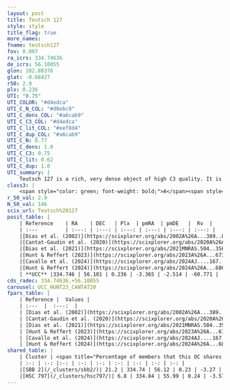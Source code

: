 ```yaml
---
layout: post
title: Teutsch 127
style: style
title_flag: true
more_names: 
fname: teutsch127
fov: 0.097
ra_icrs: 334.74636
de_icrs: 56.10055
glon: 102.80376
glat: -0.68427
r50: 2.9
plx: 0.236
UTI: "0.75"
UTI_COLOR: "#d4edca"
UTI_C_N_COL: "#d0ebc9"
UTI_C_dens_COL: "#a6cab9"
UTI_C_C3_COL: "#d4edca"
UTI_C_lit_COL: "#eef8d4"
UTI_C_dup_COL: "#a6cab9"
UTI_C_N: 0.77
UTI_C_dens: 1.0
UTI_C_C3: 0.75
UTI_C_lit: 0.62
UTI_C_dup: 1.0
UTI_summary: |
    Teutsch 127 is a rich, very dense object of high C3 quality. It is moderately studied in the literature.<br><br>This object shares a small percentage of members with at least one entry reported in the same catalogue.
class3: |
    <span style="color: green; font-weight: bold;">A</span><span style="color: #FFC300; font-weight: bold;">B</span>
r_50_val: 2.9
N_50_val: 146
scix_url: Teutsch%20127
posit_table: |
    | Reference    | RA    | DEC   | Plx  | pmRA  | pmDE   |  Rv  |
    | :---         | :---: | :---: | :---: | :---: | :---: | :---: |
    |[Dias et al. (2002)](https://scixplorer.org/abs/2002A%26A...389..871D) | 334.75 | 56.124 | -- | -- | -- | -- |
    |[Cantat-Gaudin et al. (2020)](https://scixplorer.org/abs/2020A%26A...640A...1C) | 334.747 | 56.121 | 0.242 | -3.344 | -2.417 | -- |
    |[Dias et al. (2021)](https://scixplorer.org/abs/2021MNRAS.504..356D) | 334.747 | 56.113 | 0.235 | -3.331 | -2.423 | -- |
    |[Hunt & Reffert (2023)](https://scixplorer.org/abs/2023A%26A...673A.114H) | 334.743 | 56.123 | 0.235 | -3.336 | -2.529 | -- |
    |[Cavallo et al. (2024)](https://scixplorer.org/abs/2024AJ....167...12C) | 334.736 | 56.109 | 0.235 | -- | -- | -- |
    |[Hunt & Reffert (2024)](https://scixplorer.org/abs/2024A%26A...686A..42H) | 334.743 | 56.123 | 0.235 | -3.336 | -2.529 | -- |
    | **UCC** |334.746 | 56.101 | 0.236 | -3.365 | -2.514 | -60.771 | 
cds_radec: 334.74636,+56.10055
carousel: UCC_HUNT23_CANTAT20
fpars_table: |
    | Reference |  Values |
    | :---  |  :---:  |
    | [Dias et al. (2002)](https://scixplorer.org/abs/2002A%26A...389..871D) | `E(B-V)=5.89, Dist=3600.0, Age=6.7` |
    | [Cantat-Gaudin et al. (2020)](https://scixplorer.org/abs/2020A%26A...640A...1C) | `AVNN=2.08, DMNN=12.69, AgeNN=7.06` |
    | [Dias et al. (2021)](https://scixplorer.org/abs/2021MNRAS.504..356D) | `Av=2.286, Dist=3795, logage=6.811, [Fe/H]=-0.154` |
    | [Hunt & Reffert (2023)](https://scixplorer.org/abs/2023A%26A...673A.114H) | `AV50=2.448, diffAV50=1.276, MOD50=13.122, logAge50=6.521` |
    | [Cavallo et al. (2024)](https://scixplorer.org/abs/2024AJ....167...12C) | `AV50=0.99, dMod50=12.07, logAge50=7.37, [Fe/H]50=1.24` |
    | [Hunt & Reffert (2024)](https://scixplorer.org/abs/2024A%26A...686A..42H) | `MassJ=490.535` |
shared_table: |
    | Cluster | <span title="Percentage of members that this OC shares with the ones listed">%</span>   | RA   | DEC   | Plx   | pmRA  | pmDE  | Rv | UTI |
    | :-: | :-: |:-: | :-: | :-: | :-: | :-: | :-: | :-: |
    |[SBB 2](/_clusters/sbb2/)| 21.2 | 334.74 | 56.12 | 0.23 | -3.27 | -2.41 | -- |0.31 |
    |[HSC 797](/_clusters/hsc797/)| 6.8 | 334.84 | 55.99 | 0.24 | -3.57 | -2.64 | -- |0.4 |
---
```

